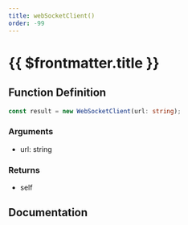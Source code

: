 ```yaml
---
title: webSocketClient()
order: -99
---
```


# {{ $frontmatter.title }}

<!--@include: ./webSocketClient_partial_header.md-->

## Function Definition

```ts
const result = new WebSocketClient(url: string);
```

### Arguments

* url: string

### Returns

* self

## Documentation

<!--@include: ./webSocketClient_partial_footer.md-->
